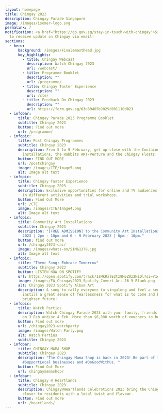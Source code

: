 ```yaml
---
layout: homepage
title: Chingay 2023
description: Chingay Parade Singapore
image: /images/isomer-logo.svg
permalink: /
notification: <a href="https://go.gov.sg/stay-in-touch-with-chingay">Sign Up</a>
  to receive update on Chingay via email!
sections:
  - hero:
      background: /images/Finalemasthead.jpg
      key_highlights:
        - title: Chingay Webcast
          description: Watch Chingay 2023
          url: /webcast/
        - title: Programme Booklet
          description: ""
          url: /programme/
        - title: Chingay Taster Experience
          description: ""
          url: /cte/
        - title: Feedback On Chingay 2023
          description: ""
          url: https://form.gov.sg/63d89405b9029d001110d023
  - infobar:
      title: Chingay Parade 2023 Programme Booklet
      subtitle: Chingay 2023
      button: Find out more
      url: /programme/
  - infopic:
      title: Post Chingay Programmes
      subtitle: Chingay 2023
      description: From 5 to 9 February, get up-close with the Container Art
        installations, the Rabbits ART-Venture and the Chingay Floats.
      button: FIND OUT MORE
      url: /postchingay
      image: /images/CTE/Image5.png
      alt: Image alt text
  - infopic:
      title: Chingay Taster Experience
      subtitle: Chingay 2023
      description: Exclusive opportunities for online and TV audiences to participate
        in different activities and trial workshops.
      button: Find Out More
      url: /CTE
      image: /images/CTE/Image4.png
      alt: Image alt text
  - infopic:
      title: Community Art Installations
      subtitle: Chingay 2023
      description: "[FREE ADMISSION] to the Community Art Installations on 5 February
        2023 | 2pm - 10pm and 6 - 9 February 2023 | 6pm - 10pm."
      button: find out more
      url: /chingay2023-cai/
      image: /images/whats-on/5IMG1378.jpg
      alt: Image alt text
  - infopic:
      title: "Theme Song: Embrace Tomorrow"
      subtitle: Chingay 2023
      button: LISTEN NOW ON SPOTIFY
      url: https://open.spotify.com/track/1sMkRalE2tz9M5ZUz2NiDl?si=Y1e1fPS5RhCrw53_H7fajQ
      image: /images/FA_Chingay2023_Spotify_Covert_Art 16-9 Blank.png
      alt: Chingay 2023 Spotify Album Art
      description: A song to rally everyone to singalong and feel a sense of pride and
        instill a great sense of fearlessness for what is to come and build a
        brighter future!
  - infopic:
      title: Watch Parties
      description: Watch Chingay Parade 2023 with your family, friends or neighbours
        on 3 Feb and/or 4 Feb. More than $6,000 worth of vouchers to be won.
      button: Find out more
      url: /chingay2023-watchparty
      image: /images/Watch Party.png
      alt: Watch Parties
      subtitle: Chingay 2023
  - infobar:
      title: CHINGAY MAMA SHOP
      subtitle: Chingay 2023
      description: "The Chingay Mama Shop is back in 2023! Be part of the movement to
        #SupportLocal businesses and #DoGoodWithUs. "
      button: Find Out More
      url: chingaymamashop/
  - infobar:
      title: Chingay @ Heartlands
      subtitle: Chingay 2023
      description: Chingay@Heartlands Celebrations 2023 bring the Chingay experience
        closer to residents with a local twist and flavour.
      button: Find out more
      url: /heartlands/
---
```

